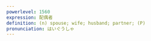 ```yaml
---
powerlevel: 1560
expression: 配偶者
definition: (n) spouse; wife; husband; partner; (P)
pronunciation: はいぐうしゃ
---
```

